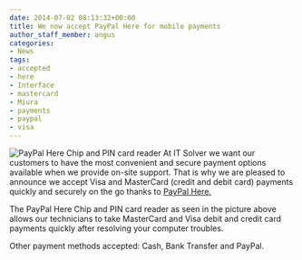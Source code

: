 ```yaml
---
date: 2014-07-02 08:13:32+00:00
title: We now accept PayPal Here for mobile payments
author_staff_member: angus
categories:
- News
tags:
- accepted
- here
- Interface
- mastercard
- Miura
- payments
- paypal
- visa
---
```


![PayPal Here Chip and PIN card reader](/assets/images/paypal-reader.jpg)
At IT Solver we want our customers to have the most convenient and secure payment options available when we provide on-site support. That is why we are pleased to announce we accept Visa and MasterCard (credit and debit card) payments quickly and securely on the go thanks to [PayPal Here.](https://www.paypal.com/au/webapps/mpp/accept-mobile-payments)

The PayPal Here Chip and PIN card reader as seen in the picture above allows our technicians to take MasterCard and Visa debit and credit card payments quickly after resolving your computer troubles.

Other payment methods accepted: Cash, Bank Transfer and PayPal.